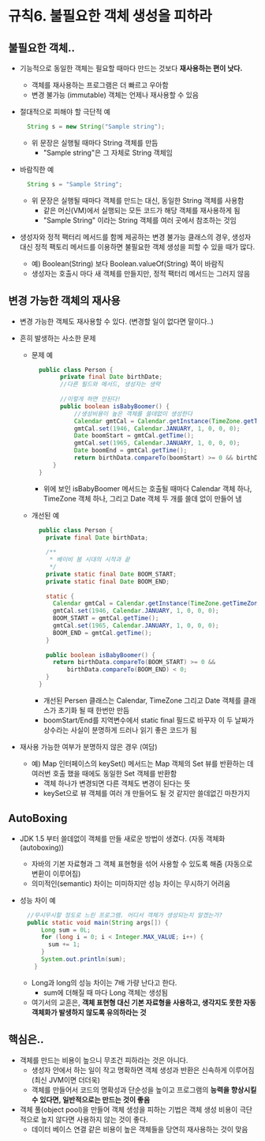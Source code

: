 # 규칙6. 불필요한 객체 생성을 피하라

## 불필요한 객체..

- 기능적으로 동일한 객체는 필요할 때마다 만드는 것보다 **재사용하는 편이 낫다.**

  - 객체를 재사용하는 프로그램은 더 빠르고 우아함
  - 변경 불가능 (immutable) 객체는 언제나 재사용할 수 있음

- 절대적으로 피해야 할 극단적 예

  ```java
    String s = new String("Sample string");
  ```

  - 위 문장은 실행될 때마다 String 객체를 만듬
    - "Sample string"은 그 자체로 String 객체임

- 바람직한 예

  ```java
    String s = "Sample String";
  ```

  - 위 문장은 실행될 때마다 객체를 만드는 대신, 동일한 String 객체를 사용함
    - 같은 머신(VM)에서 실행되는 모든 코드가 해당 객체를 재사용하게 됨
    - "Sample String" 이라는 String 객체를 여러 곳에서 참조하는 것임

- 생성자와 정적 팩터리 메서드를 함께 제공하는 변경 불가능 클래스의 경우, 생성자 대신 정적 팩토리 메서드를 이용하면 불필요한 객체 생성을 피할 수 있을 때가 많다.

  - 예) Boolean(String) 보다 Boolean.valueOf(String) 쪽이 바람직
  - 생성자는 호출시 마다 새 객체를 만들지만, 정적 팩터리 메서드는 그러지 않음

## 변경 가능한 객체의 재사용

- 변경 가능한 객체도 재사용할 수 있다. (변경할 일이 없다면 말이다..)

- 흔히 발생하는 사소한 문제

  - 문제 예

    ```java
      public class Person {
      		private final Date birthDate;
      		//다른 필드와 메서드, 생성자는 생략
      
      		//이렇게 하면 안된다!
      		public boolean isBabyBoomer() {
      		    //생성비용이 높은 객체를 쓸데없이 생성한다
      		    Calendar gmtCal = Calendar.getInstance(TimeZone.getTimeZone("GMT"));
      		    gmtCal.set(1946, Calendar.JANUARY, 1, 0, 0, 0);
      		    Date boomStart = gmtCal.getTime();
      		    gmtCal.set(1965, Calendar.JANUARY, 1, 0, 0, 0);
      		    Date boomEnd = gmtCal.getTime();
      		    return birthData.compareTo(boomStart) >= 0 && birthData.compareTo(boomEnd) < 0;
      	  }
      }
    ```

    - 위에 보인 isBabyBoomer 메서드는 호출될 때마다 Calendar 객체 하나, TimeZone 객체 하나, 그리고 Date 객체 두 개를 쓸데 없이 만들어 냄

  - 개선된 예

    ```java
      public class Person {
      	private final Date birthData;
      
        /**
         * 베이비 붐 시대의 시작과 끝
         */
        private static final Date BOOM_START;
        private static final Date BOOM_END;
      
        static {
          Calendar gmtCal = Calendar.getInstance(TimeZone.getTimeZone("GMT"));
          gmtCal.set(1946, Calendar.JANUARY, 1, 0, 0, 0);
          BOOM_START = gmtCal.getTime();
          gmtCal.set(1965, Calendar.JANUARY, 1, 0, 0, 0);
          BOOM_END = gmtCal.getTime();
        }
      
        public boolean isBabyBoomer() {
          return birthData.compareTo(BOOM_START) >= 0 &&
              birthData.compareTo(BOOM_END) < 0;
        }
      }
    ```

    - 개선된 Persen 클래스는 Calendar, TimeZone 그리고 Date 객체를 클래스가 초기화 될 때 한번만 만듬
    - boomStart/End를 지역변수에서 static final 필드로 바꾸자 이 두 날짜가 상수라는 사실이 분명하게 드러나 읽기 좋은 코드가 됨

- 재사용 가능한 여부가 분명하지 않은 경우 (여담)

  - 예) Map 인터페이스의 keySet() 메서드는 Map 객체의 Set 뷰를 반환하는 데 여러번 호출 했을 때에도 동일한 Set 객체를 반환함
    - 객체 하나가 변경되면 다른 객체도 변경이 된다는 뜻
    - keySet으로 뷰 객체를 여러 개 만들어도 될 것 같지만 쓸데없긴 마찬가지

## AutoBoxing

- JDK 1.5 부터 쓸데없이 객체를 만들 새로운 방법이 생겼다. (자동 객체화(autoboxing))

  - 자바의 기본 자료형과 그 객체 표현형을 섞어 사용할 수 있도록 해줌 (자동으로 변환이 이루어짐)
  - 의미적인(semantic) 차이는 미미하지만 성능 차이는 무시하기 어려움

- 성능 차이 예

  ```java
    //무시무시할 정도로 느린 프로그램. 어디서 객체가 생성되는지 알겠는가?
    public static void main(String args[]) {
        Long sum = 0L;
        for (long i = 0; i < Integer.MAX_VALUE; i++) {
          sum += 1;
        }
        System.out.println(sum);
      }
  ```

  - Long과 long의 성능 차이는 7배 가량 난다고 한다.
    - sum에 더해질 때 마다 Long 객체는 생성됨
  - 여기서의 교훈은, **객체 표현형 대신 기본 자료형을 사용하고, 생각지도 못한 자동 객체화가 발생하지 않도록 유의하라는 것**

## 핵심은..

- 객체를 만드는 비용이 높으니 무조건 피하라는 것은 아니다.
  - 생성자 안에서 하는 일이 작고 명확하면 객체 생성과 반환은 신속하게 이루어짐 (최신 JVM이면 더더욱)
  - 객체를 만들어서 코드의 명확성과 단순성을 높이고 프로그램의 **능력을 향상시킬 수 있다면, 일반적으로는 만드는 것이 좋음**
- 객체 풀(object pool)을 만들어 객체 생성을 피하는 기법은 객체 생성 비용이 극단적으로 높지 않다면 사용하지 않는 것이 좋다.
  - 데이터 베이스 연결 같은 비용이 높은 객체들을 당연히 재사용하는 것이 맞음